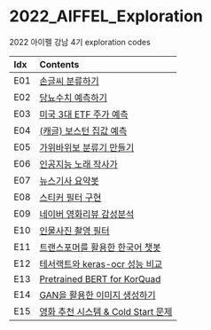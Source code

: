 # 2022_AIFFEL_Exploration
2022 아이펠 강남 4기 exploration codes

**Idx**|**Contents**
:--|:--
E01|[손글씨 분류하기](https://github.com/ethan-yoo/2022_AIFFEL/blob/main/Exploration/E01/E01_handwriting.ipynb)
E02|[당뇨수치 예측하기](https://github.com/ethan-yoo/2022_AIFFEL/blob/main/Exploration/E02/E02_diabetes.ipynb)
E03|[미국 3대 ETF 주가 예측](https://github.com/ethan-yoo/2022_AIFFEL/blob/main/Exploration/E03/E03_ETF_prediction.ipynb)
E04|[(캐글) 보스턴 집값 예측](https://github.com/ethan-yoo/2022_AIFFEL/blob/main/Exploration/E04/E04_kaggle_housing.ipynb)
E05|[가위바위보 분류기 만들기](https://github.com/ethan-yoo/2022_AIFFEL/blob/main/Exploration/E05/E05_RockScissorPaper.ipynb)
E06|[인공지능 노래 작사가](https://github.com/ethan-yoo/2022_AIFFEL/blob/main/Exploration/E06/E06_killing_verse.ipynb)
E07|[뉴스기사 요약봇](https://github.com/ethan-yoo/2022_AIFFEL/blob/main/Exploration/E07/E07_3LineSummary.ipynb)
E08|[스티커 필터 구현](https://github.com/ethan-yoo/2022_AIFFEL/blob/main/Exploration/E08/E08_ImNotSnapChat.ipynb)
E09|[네이버 영화리뷰 감성분석](https://github.com/ethan-yoo/2022_AIFFEL/blob/main/Exploration/E09/E09_Sentimental.ipynb)
E10|[인물사진 촬영 필터](https://github.com/ethan-yoo/2022_AIFFEL/tree/main/Exploration/E10)
E11|[트랜스포머를 활용한 한국어 챗봇](https://github.com/ethan-yoo/2022_AIFFEL/blob/main/Exploration/E11/E11_Transformer_Chatbot.ipynb)
E12|[테서랙트와 keras-ocr 성능 비교](https://github.com/ethan-yoo/2022_AIFFEL/blob/main/Exploration/E12/E12_OCR.ipynb)
E13|[Pretrained BERT for KorQuad](https://github.com/ethan-yoo/2022_AIFFEL/blob/main/Exploration/E13/E13_BERT4KorQuad.ipynb)
E14|[GAN을 활용한 이미지 생성하기](https://github.com/ethan-yoo/2022_AIFFEL/blob/main/Exploration/E14/E14_GAN4fakefasion.ipynb)
E15|[영화 추천 시스템 & Cold Start 문제](https://github.com/ethan-yoo/2022_AIFFEL/blob/main/Exploration/E15/E15_DoYouLikeToyStory.ipynb)
